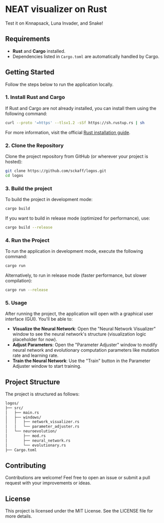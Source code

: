 # NEAT visualizer on Rust

Test it on Knnapsack, Luna Invader, and Snake!

## Requirements

- **Rust** and **Cargo** installed.
- Dependencies listed in `Cargo.toml` are automatically handled by Cargo.

## Getting Started

Follow the steps below to run the application locally.

### 1. Install Rust and Cargo

If Rust and Cargo are not already installed, you can install them using the following command:

```bash
curl --proto '=https' --tlsv1.2 -sSf https://sh.rustup.rs | sh
```

For more information, visit the official [Rust installation guide](https://www.rust-lang.org/tools/install).

### 2. Clone the Repository

Clone the project repository from GitHub (or wherever your project is hosted):

```bash
git clone https://github.com/sckaff/logos.git
cd logos
```

### 3. Build the project

To build the project in development mode:

```bash
cargo build
```

If you want to build in release mode (optimized for performance), use:

```bash
cargo build --release
```

### 4. Run the Project

To run the application in development mode, execute the following command:

```bash
cargo run
```

Alternatively, to run in release mode (faster performance, but slower compilation):

```bash
cargo run --release
```

### 5. Usage

After running the project, the application will open with a graphical user interface (GUI). You'll be able to:

- **Visualize the Neural Network**: Open the "Neural Network Visualizer" window to see the neural network's structure (visualization logic placeholder for now).
- **Adjust Parameters**: Open the "Parameter Adjuster" window to modify neural network and evolutionary computation parameters like mutation rate and learning rate.
- **Train the Neural Network**: Use the "Train" button in the Parameter Adjuster window to start training.

## Project Structure

The project is structured as follows:

```bash
logos/
├── src/
│   ├── main.rs                      
│   ├── windows/                     
│   │   ├── network_visualizer.rs    
│   │   └── parameter_adjuster.rs    
│   └── neuroevolution/              
│       ├── mod.rs                   
│       ├── neural_network.rs        
│       └── evolutionary.rs          
├── Cargo.toml                       
```

## Contributing

Contributions are welcome! Feel free to open an issue or submit a pull request with your improvements or ideas.

## License

This project is licensed under the MIT License. See the LICENSE file for more details.

